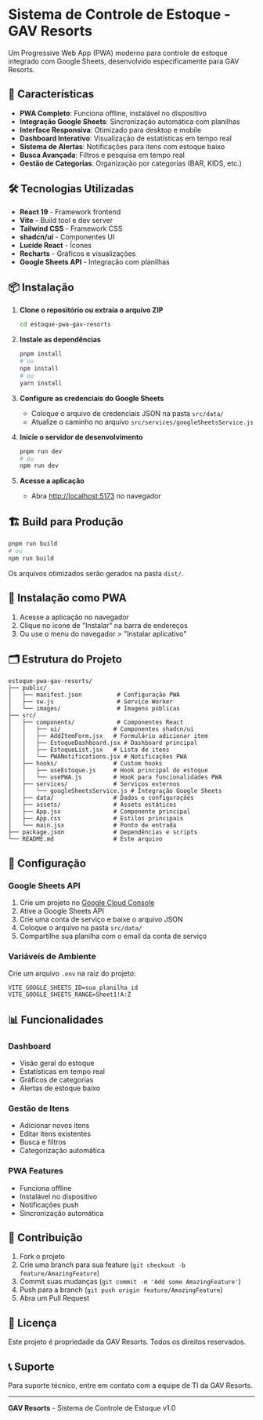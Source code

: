 # Sistema de Controle de Estoque - GAV Resorts

Um Progressive Web App (PWA) moderno para controle de estoque integrado com Google Sheets, desenvolvido especificamente para GAV Resorts.

## 🚀 Características

- **PWA Completo**: Funciona offline, instalável no dispositivo
- **Integração Google Sheets**: Sincronização automática com planilhas
- **Interface Responsiva**: Otimizado para desktop e mobile
- **Dashboard Interativo**: Visualização de estatísticas em tempo real
- **Sistema de Alertas**: Notificações para itens com estoque baixo
- **Busca Avançada**: Filtros e pesquisa em tempo real
- **Gestão de Categorias**: Organização por categorias (BAR, KIDS, etc.)

## 🛠️ Tecnologias Utilizadas

- **React 19** - Framework frontend
- **Vite** - Build tool e dev server
- **Tailwind CSS** - Framework CSS
- **shadcn/ui** - Componentes UI
- **Lucide React** - Ícones
- **Recharts** - Gráficos e visualizações
- **Google Sheets API** - Integração com planilhas

## 📦 Instalação

1. **Clone o repositório ou extraia o arquivo ZIP**
   ```bash
   cd estoque-pwa-gav-resorts
   ```

2. **Instale as dependências**
   ```bash
   pnpm install
   # ou
   npm install
   # ou
   yarn install
   ```

3. **Configure as credenciais do Google Sheets**
   - Coloque o arquivo de credenciais JSON na pasta `src/data/`
   - Atualize o caminho no arquivo `src/services/googleSheetsService.js`

4. **Inicie o servidor de desenvolvimento**
   ```bash
   pnpm run dev
   # ou
   npm run dev
   ```

5. **Acesse a aplicação**
   - Abra [http://localhost:5173](http://localhost:5173) no navegador

## 🏗️ Build para Produção

```bash
pnpm run build
# ou
npm run build
```

Os arquivos otimizados serão gerados na pasta `dist/`.

## 📱 Instalação como PWA

1. Acesse a aplicação no navegador
2. Clique no ícone de "Instalar" na barra de endereços
3. Ou use o menu do navegador > "Instalar aplicativo"

## 🗂️ Estrutura do Projeto

```
estoque-pwa-gav-resorts/
├── public/
│   ├── manifest.json          # Configuração PWA
│   ├── sw.js                  # Service Worker
│   └── images/                # Imagens públicas
├── src/
│   ├── components/            # Componentes React
│   │   ├── ui/               # Componentes shadcn/ui
│   │   ├── AddItemForm.jsx   # Formulário adicionar item
│   │   ├── EstoqueDashboard.jsx # Dashboard principal
│   │   ├── EstoqueList.jsx   # Lista de itens
│   │   └── PWANotifications.jsx # Notificações PWA
│   ├── hooks/                # Custom hooks
│   │   ├── useEstoque.js     # Hook principal do estoque
│   │   └── usePWA.js         # Hook para funcionalidades PWA
│   ├── services/             # Serviços externos
│   │   └── googleSheetsService.js # Integração Google Sheets
│   ├── data/                 # Dados e configurações
│   ├── assets/               # Assets estáticos
│   ├── App.jsx               # Componente principal
│   ├── App.css               # Estilos principais
│   └── main.jsx              # Ponto de entrada
├── package.json              # Dependências e scripts
└── README.md                 # Este arquivo
```

## 🔧 Configuração

### Google Sheets API

1. Crie um projeto no [Google Cloud Console](https://console.cloud.google.com/)
2. Ative a Google Sheets API
3. Crie uma conta de serviço e baixe o arquivo JSON
4. Coloque o arquivo na pasta `src/data/`
5. Compartilhe sua planilha com o email da conta de serviço

### Variáveis de Ambiente

Crie um arquivo `.env` na raiz do projeto:

```env
VITE_GOOGLE_SHEETS_ID=sua_planilha_id
VITE_GOOGLE_SHEETS_RANGE=Sheet1!A:Z
```

## 📊 Funcionalidades

### Dashboard
- Visão geral do estoque
- Estatísticas em tempo real
- Gráficos de categorias
- Alertas de estoque baixo

### Gestão de Itens
- Adicionar novos itens
- Editar itens existentes
- Busca e filtros
- Categorização automática

### PWA Features
- Funciona offline
- Instalável no dispositivo
- Notificações push
- Sincronização automática

## 🤝 Contribuição

1. Fork o projeto
2. Crie uma branch para sua feature (`git checkout -b feature/AmazingFeature`)
3. Commit suas mudanças (`git commit -m 'Add some AmazingFeature'`)
4. Push para a branch (`git push origin feature/AmazingFeature`)
5. Abra um Pull Request

## 📝 Licença

Este projeto é propriedade da GAV Resorts. Todos os direitos reservados.

## 📞 Suporte

Para suporte técnico, entre em contato com a equipe de TI da GAV Resorts.

---

**GAV Resorts** - Sistema de Controle de Estoque v1.0

